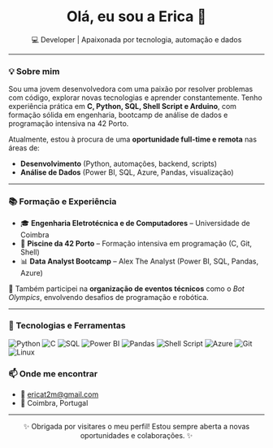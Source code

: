 <h1 align="center">Olá, eu sou a Erica 👋</h1>
<p align="center">
  💻 Developer | Apaixonada por tecnologia, automação e dados
</p>

---

### 💡 Sobre mim

Sou uma jovem desenvolvedora com uma paixão por resolver problemas com código, explorar novas tecnologias e aprender constantemente. Tenho experiência prática em **C, Python, SQL, Shell Script e Arduino**, com formação sólida em engenharia, bootcamp de análise de dados e programação intensiva na 42 Porto.

Atualmente, estou à procura de uma **oportunidade full-time e remota** nas áreas de:
- **Desenvolvimento** (Python, automações, backend, scripts)
- **Análise de Dados** (Power BI, SQL, Azure, Pandas, visualização)

---

### 📚 Formação e Experiência
- 🎓 **Engenharia Eletrotécnica e de Computadores** – Universidade de Coimbra  
- 🎯 **Piscine da 42 Porto** – Formação intensiva em programação (C, Git, Shell)  
- 📊 **Data Analyst Bootcamp** – Alex The Analyst (Power BI, SQL, Pandas, Azure)

🔧 Também participei na **organização de eventos técnicos** como o *Bot Olympics*, envolvendo desafios de programação e robótica.

---

### 🔧 Tecnologias e Ferramentas
![Python](https://img.shields.io/badge/-Python-333333?style=flat&logo=python)
![C](https://img.shields.io/badge/-C-333333?style=flat&logo=c)
![SQL](https://img.shields.io/badge/-SQL-333333?style=flat&logo=mysql)
![Power BI](https://img.shields.io/badge/-Power%20BI-333333?style=flat&logo=powerbi)
![Pandas](https://img.shields.io/badge/-Pandas-333333?style=flat&logo=pandas)
![Shell Script](https://img.shields.io/badge/-Shell-333333?style=flat&logo=gnu-bash)
![Azure](https://img.shields.io/badge/-Azure-333333?style=flat&logo=microsoftazure)
![Git](https://img.shields.io/badge/-Git-333333?style=flat&logo=git)
![Linux](https://img.shields.io/badge/-Linux-333333?style=flat&logo=linux)


### 📫 Onde me encontrar
- 📧 ericat2m@gmail.com
- 📍 Coimbra, Portugal

---

<p align="center">
  ✨ Obrigada por visitares o meu perfil! Estou sempre aberta a novas oportunidades e colaborações. ✨
</p>
